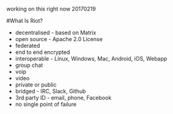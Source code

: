 working on this right now 20170219

#What Is Riot?
* decentralised - based on Matrix
* open source - Apache 2.0 License
* federated
* end to end encrypted
* interoperable - Linux, Windows, Mac, Android, iOS, Webapp
* group chat
* voip
* video
* private or public
* bridged - IRC, Slack, Github
* 3rd party ID - email, phone, Facebook
* no single point of failure


